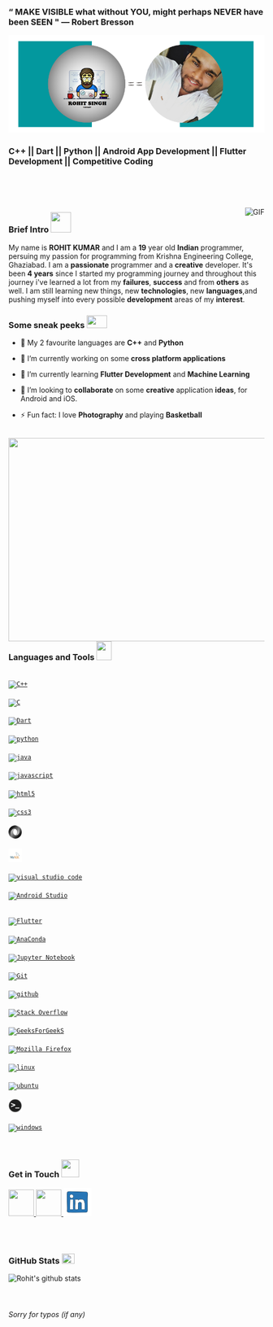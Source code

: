 <br>

### “ MAKE VISIBLE what without YOU, might perhaps NEVER have been SEEN "  ― Robert Bresson<br>

<img src="https://github.com/rohitsinghkcodes/rohitsinghkcodes/blob/master/githubCover.png">

### C++ || Dart || Python || Android App Development || Flutter Development || Competitive Coding  
<br><br><br>

<img align="right" alt="GIF" src="https://media.giphy.com/media/zJ3V6Ot51H8Y0/giphy.gif" />


### Brief Intro <img src="https://media.giphy.com/media/KE52mSdaYgGMWq67jo/giphy.gif" width="40" height="40" /> 

My name is **ROHIT KUMAR** and I am a **19** year old **Indian** programmer, persuing my passion for programming from Krishna Engineering College, Ghaziabad.  I am a **passionate** programmer and a **creative** developer.  It's been **4 years** since I started my programming journey and throughout this journey i've learned a lot from my **failures**, **success** and from **others** as well.  I am still learning new things, new **technologies**, new **languages**,and pushing myself into every possible **development** areas of my **interest**.



### Some sneak peeks <img src="https://media.giphy.com/media/EHBHm9Pd78jwA/source.gif" width="40" height="25" />
- :memo: My 2 favourite languages are **C++** and **Python**

- 🔭 I’m currently working on some **cross platform applications**

- 🌱 I’m currently learning **Flutter Development** and **Machine Learning**

- 👯 I’m looking to **collaborate** on some **creative** application **ideas**, for Android and iOS.

- ⚡ Fun fact: I love **Photography** and playing **Basketball**

<br>


<img align="left" src="https://spidyhackx.github.io/cv/images/programmer.gif" width="550" height="400"/>

### Languages and Tools <img src="https://thumbs.gfycat.com/FarSecondhandAfricanparadiseflycatcher-small.gif" width="30" height="37" />

[<code>
<img alt="C++" width="26px" src="https://img.icons8.com/color/48/000000/c-plus-plus-logo.png" />
</code>](https://www.w3schools.com/cpp/)
[<code>
<img alt="C" width="26px" src="https://img.icons8.com/color/48/000000/c-programming.png" />
</code>](https://www.tutorialspoint.com/cprogramming/index.htm)
[<code>
<img alt="Dart" width="26px" src="https://img.icons8.com/color/48/000000/dart.png" />
</code>](https://dart.dev/)
[<code>
<img alt="python" width="26px" src="https://img.icons8.com/color/240/000000/python.png">
</code>](https://www.python.org/)
[<code>
<img alt="java" width="26px" src="https://img.icons8.com/color/240/000000/java-coffee-cup-logo.png">
</code>](https://docs.oracle.com/en/java/)
[<code>
<img alt="javascript" width="26px" src="https://img.icons8.com/color/240/000000/javascript.png" />
</code>](https://developer.mozilla.org/en-US/docs/Web/JavaScript)
[<code>
<img alt="html5" width="26px" src="https://img.icons8.com/color/240/000000/html-5.png">
</code>](https://developer.mozilla.org/en-US/docs/Web/HTML)
[<code>
<img alt="css3" width="26px" src="https://img.icons8.com/color/240/000000/css3.png">
</code>](https://developer.mozilla.org/en-US/docs/Web/CSS)
[<code>
<img alt="json" width="26px" src="https://raw.githubusercontent.com/github/explore/80688e429a7d4ef2fca1e82350fe8e3517d3494d/topics/json/json.png">
</code>](https://www.json.org/json-en.html)
[<code>
<img alt="MySQL" width="26px" src="https://raw.githubusercontent.com/github/explore/80688e429a7d4ef2fca1e82350fe8e3517d3494d/topics/mysql/mysql.png">
</code>](https://dev.mysql.com/)
[<code>
<img alt="visual studio code" width="26px" src="https://img.icons8.com/fluent/240/000000/visual-studio-code-2019.png" />
</code>](https://code.visualstudio.com/)
[<code>
<img alt="Android Studio" width="26px" src="https://img.pngio.com/filebreezeicons-apps-48-android-studiosvg-wikimedia-commons-android-studio-png-1200_1200.png" />
</code>](https://developer.android.com/studio)

[<code>
<img alt="Flutter" width="26px" src="https://img.icons8.com/color/48/000000/flutter.png" />
</code>](https://flutter.dev/?gclid=Cj0KCQjwqrb7BRDlARIsACwGad7fLFLhNrtWir1ZQ71ixeHENgE9Em9E8RaNU7sSd9-YPE1mSif29HQaApMxEALw_wcB&gclsrc=aw.ds)
[<code>
<img alt="AnaConda" width="26px" src="https://www.clipartkey.com/mpngs/m/227-2271689_transparent-anaconda-logo-png.png">
</code>](https://www.anaconda.com/)
[<code>
<img alt="Jupyter Notebook" width="26px" src="https://assets-global.website-files.com/5bc7838f11643023e1993a6c/5c802890dd4478f300774b9b_883px-Jupyter_logo.svg.png">
</code>](https://jupyter.org/)
[<code>
<img alt="Git" width="26px" src="https://img.icons8.com/color/240/000000/git.png">
</code>](https://git-scm.com/)
[<code>
<img alt="github" width="26px" src="https://img.icons8.com/ios-glyphs/240/000000/github.png">
</code>](https://github.com/)
[<code>
<img alt="Stack Overflow" width="26px" src="https://img.icons8.com/color/48/000000/stackoverflow.png">
</code>](https://stackoverflow.com/)
[<code>
<img alt="GeeksForGeekS" width="26px" src="https://media.geeksforgeeks.org/wp-content/cdn-uploads/gfg_200X200.png">
</code>](https://practice.geeksforgeeks.org/home/)
[<code>
<img alt="Mozilla Firefox" width="26px" src="https://cdn3.iconfinder.com/data/icons/logos-brands-3/24/logo_brand_brands_logos_firefox-256.png">
</code>](https://www.mozilla.org/en-US/firefox/new/)
[<code>
<img alt="linux" width="26px" src="https://img.icons8.com/color/96/000000/linux.png">
</code>](https://www.kernel.org/)
[<code>
<img alt="ubuntu" width="26px" src="https://img.icons8.com/color/96/000000/ubuntu--v1.png">
</code>](https://ubuntu.com/)
[<code>
<img alt="terminal" width="26px" src="https://raw.githubusercontent.com/github/explore/80688e429a7d4ef2fca1e82350fe8e3517d3494d/topics/terminal/terminal.png">
</code>](https://docs.microsoft.com/en-us/windows/terminal/)
[<code>
<img alt="windows" width="26px" src="https://img.icons8.com/color/240/000000/windows-10.png">
</code>](https://www.microsoft.com/en-us/windows)


<br>

### Get in Touch <img src="https://media.giphy.com/media/Zcc3ZeeZ5ztdw1oNSB/giphy.gif" width="35" height="35" />

  <a href="https://twitter.com/rohit_ka_tweet" >
     <img src="https://media.giphy.com/media/M9O6ePwNJ58UMF1Rvq/giphy.gif" width="50" height="52" />
  </a>
  <a href="https://www.instagram.com/rohit_ka_insta/">
    <img src="https://media.giphy.com/media/SwyH7oWi2vhkOjCwiJ/giphy.gif" width="50" height="52"/>
  </a>
   <a href="https://www.linkedin.com/in/rohit-kumar-singh-702a451a4/">
    <img src="https://github.com/rohitsinghkcodes/rohitsinghkcodes/blob/master/Readme_gifs/linkedinGif.gif" width="55" height="55" />
  </a>
  
  
<br><br>
### GitHub Stats <img src="https://thumbs.gfycat.com/SpeedyPaltryAfricanharrierhawk-max-1mb.gif" width="25" height="20" />

![Rohit's github stats](https://github-readme-stats.vercel.app/api?username=rohitsinghkcodes&show_icons=true&theme=radical)
 <br><br><br> 
 
###### Sorry for typos (if any)

